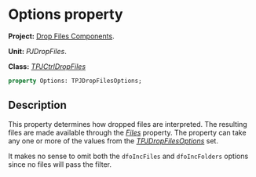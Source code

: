 # Options property #

**Project:** [Drop Files Components](DropFilesComponents.md).

**Unit:** _PJDropFiles_.

**Class:** _[TPJCtrlDropFiles](TPJCtrlDropFiles.md)_

```pascal
property Options: TPJDropFilesOptions;
```

## Description ##

This property determines how dropped files are interpreted. The resulting files are made available through the _[Files](TPJCtrlDropFilesFiles.md)_ property. The property can take any one or more of the values from the _[TPJDropFilesOptions](TPJDropFilesOptionsSet.md)_ set.

It makes no sense to omit both the `dfoIncFiles` and `dfoIncFolders` options since no files will pass the filter.